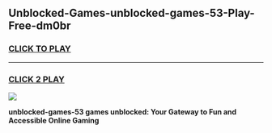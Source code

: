 
## Unblocked-Games-unblocked-games-53-Play-Free-dm0br
<h3>
<a href="https://premium76.site?title=unblocked-games-53&ref=18A">CLICK TO PLAY</a></h3>
<hr>

<h3>
<a href="https://premium76.site?title=unblocked-games-53&ref=18A">CLICK 2 PLAY</a>
  
</h3>

<a href="https://premium76.site?title=unblocked-games-53&ref=18A"><img src="https://clearcache.store/games.png"></a>


**unblocked-games-53 games unblocked: Your Gateway to Fun and Accessible Online Gaming**
